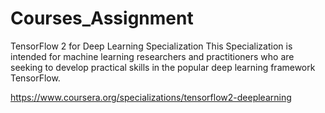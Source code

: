 # Courses_Assignment

TensorFlow 2 for Deep Learning Specialization
This Specialization is intended for machine learning researchers and practitioners who are seeking to develop practical skills in the popular deep learning framework TensorFlow. 

https://www.coursera.org/specializations/tensorflow2-deeplearning

